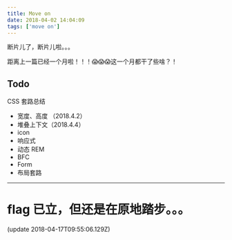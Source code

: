 ```yaml
---
title: Move on
date: 2018-04-02 14:04:09
tags: ['move on']
---
```


断片儿了，断片儿啦。。。

距离上一篇已经一个月啦！！！😱😱😱这一个月都干了些啥？！

## Todo

CSS 套路总结

- 宽度、高度 （2018.4.2）
- 堆叠上下文（2018.4.4）
- icon
- 响应式
- 动态 REM
- BFC
- Form
- 布局套路

---

# flag 已立，但还是在原地踏步。。。
(update 2018-04-17T09:55:06.129Z)
